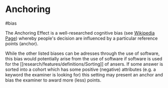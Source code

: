 # Anchoring 
#bias

The Anchoring Effect is a well-researched cognitive bias (see [Wikipedia Page](https://en.wikipedia.org/wiki/Anchoring_(cognitive_bias))) whereby people's decision are influenced by a particular reference points (anchor). 

While the other listed biases can be adresses through the use of software, this bias would potentially arise from the use of software if software is used for the [[research/features/definitions/Sorting]] of ansers. If some answer is sorted into a cohort which has some positive (negative) attributes (e.g. a keyword the examiner is looking for) this setting may present an anchor and bias the examiner to award more (less) points. 